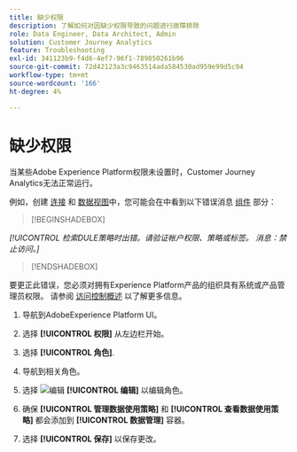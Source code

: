 ```yaml
---
title: 缺少权限
description: 了解如何对因缺少权限导致的问题进行故障排除
role: Data Engineer, Data Architect, Admin
solution: Customer Journey Analytics
feature: Troubleshooting
exl-id: 341123b9-f4d6-4ef7-96f1-789850261b96
source-git-commit: 72d42123a3c9463514ada584530ad959e99d5c94
workflow-type: tm+mt
source-wordcount: '166'
ht-degree: 4%

---
```


# 缺少权限

当某些Adobe Experience Platform权限未设置时，Customer Journey Analytics无法正常运行。

例如，创建 [连接](../connections/overview.md) 和 [数据视图](../data-views/data-views.md)中，您可能会在中看到以下错误消息 [组件](/help/data-views/create-dataview.md#components) 部分：


>[!BEGINSHADEBOX]

*[!UICONTROL 检索DULE策略时出错。请验证帐户权限、策略或标签。 消息：禁止访问。]*

>[!ENDSHADEBOX]


要更正此错误，您必须对拥有Experience Platform产品的组织具有系统或产品管理员权限。 请参阅 [访问控制概述](https://experienceleague.adobe.com/docs/experience-platform/access-control/home.html?lang=en#platform-permissions) 以了解更多信息。

1. 导航到AdobeExperience Platform UI。

1. 选择 **[!UICONTROL 权限]** 从左边栏开始。

1. 选择 **[!UICONTROL 角色]**.

1. 导航到相关角色。

1. 选择 ![编辑](https://spectrum.adobe.com/static/icons/workflow_18/Smock_Edit_18_N.svg) **[!UICONTROL 编辑]** 以编辑角色。

1. 确保 **[!UICONTROL 管理数据使用策略]** 和 **[!UICONTROL 查看数据使用策略]** 都会添加到 **[!UICONTROL 数据管理]** 容器。

1. 选择 **[!UICONTROL 保存]** 以保存更改。
